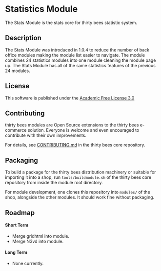# Statistics Module

The Stats Module is the stats core for thirty bees statistic system.

## Description

The Stats Module was introduced in 1.0.4 to reduce the number of back office modules making the module list easier to navigate. The module combines 24 statistics modules into one module cleaning the module page up. The Stats Module has all of the same statistics features of the previous 24 modules.

## License

This software is published under the [Academic Free License 3.0](https://opensource.org/licenses/afl-3.0.php)

## Contributing

thirty bees modules are Open Source extensions to the thirty bees e-commerce solution. Everyone is welcome and even encouraged to contribute with their own improvements.

For details, see [CONTRIBUTING.md](https://github.com/thirtybees/thirtybees/blob/1.0.x/CONTRIBUTING.md) in the thirty bees core repository.

## Packaging

To build a package for the thirty bees distribution machinery or suitable for importing it into a shop, run `tools/buildmodule.sh` of the thirty bees core repository from inside the module root directory.

For module development, one clones this repository into `modules/` of the shop, alongside the other modules. It should work fine without packaging.

## Roadmap

#### Short Term

* Merge gridhtml into module.
* Merge N3vd into module.

#### Long Term

* None currently.
